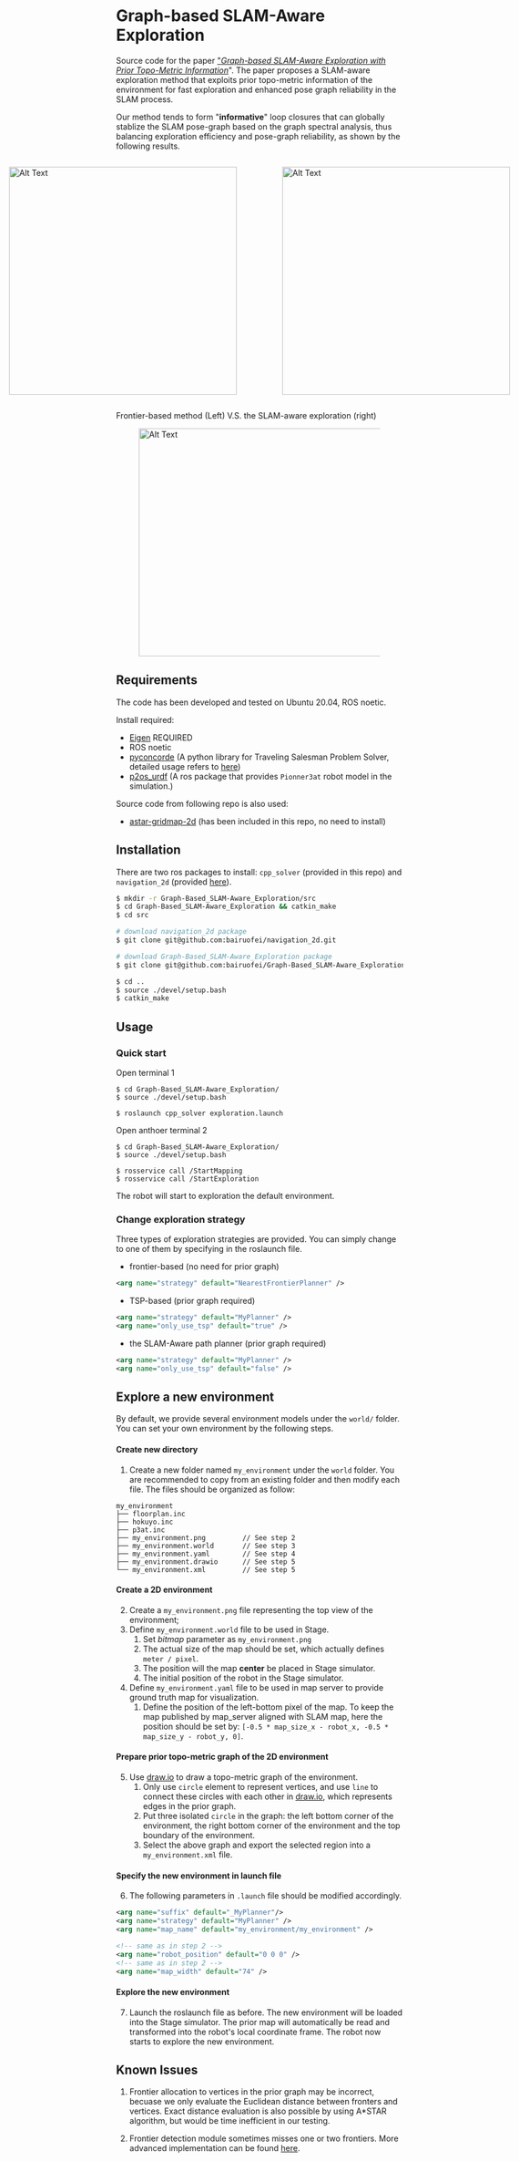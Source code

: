 
# Graph-based SLAM-Aware Exploration
Source code for the paper ["*Graph-based SLAM-Aware Exploration with Prior Topo-Metric Information*](https://arxiv.org/abs/2308.16522)".
The paper proposes a SLAM-aware exploration method that exploits prior topo-metric information of the environment for fast exploration and enhanced pose graph reliability in the SLAM process.

Our method tends to form "**informative**" loop closures that can globally stablize the SLAM pose-graph based on the graph spectral analysis, thus balancing exploration efficiency and pose-graph reliability, as shown by the following results.


<div style="display:flex; justify-content:center;">
<figure>
    <img src="./images/frontier.gif" alt="Alt Text" width="400" height="400">
    <!-- <figcaption style="text-align:center;">Frontier-based Method</figcaption> -->
</figure>
<figure>
    <img src="./images/active_tsp.gif" alt="Alt Text" width="400" height="400">
    <!-- <figcaption style="text-align:center;">Active TSP-based Method</figcaption> -->
</figure>
</div>

Frontier-based method (Left)  V.S.   the SLAM-aware exploration (right)

<figure>
    <img src="./images/map4.gif" alt="Alt Text" width="800" height="400">
    <!-- <figcaption style="text-align:center;">Active TSP-based Method</figcaption> -->
</figure>
</div>

## Requirements

The code has been developed and tested on Ubuntu 20.04, ROS noetic.

Install required:
- [Eigen](https://eigen.tuxfamily.org/dox/GettingStarted.html) REQUIRED
- ROS noetic
- [pyconcorde](https://github.com/jvkersch/pyconcorde) (A python library for Traveling Salesman Problem Solver, detailed usage refers to [here](https://github.com/jvkersch/pyconcorde/issues/28#issuecomment-770354999))
- [p2os_urdf](https://github.com/allenh1/p2os) (A ros package that provides `Pionner3at` robot model in the simulation.)



Source code from following repo is also used:
- [astar-gridmap-2d](https://github.com/Eurecat/astar-gridmap-2d) (has been included in this repo, no need to install)



## Installation
There are two ros packages to install: `cpp_solver` (provided in this repo) and `navigation_2d` (provided [here](https://github.com/bairuofei/navigation_2d)).

```bash
$ mkdir -r Graph-Based_SLAM-Aware_Exploration/src
$ cd Graph-Based_SLAM-Aware_Exploration && catkin_make
$ cd src

# download navigation_2d package
$ git clone git@github.com:bairuofei/navigation_2d.git

# download Graph-Based_SLAM-Aware_Exploration package
$ git clone git@github.com:bairuofei/Graph-Based_SLAM-Aware_Exploration.git

$ cd ..
$ source ./devel/setup.bash
$ catkin_make

```


## Usage

### Quick start
Open terminal 1
```
$ cd Graph-Based_SLAM-Aware_Exploration/
$ source ./devel/setup.bash

$ roslaunch cpp_solver exploration.launch
```
Open anthoer terminal 2
```
$ cd Graph-Based_SLAM-Aware_Exploration/
$ source ./devel/setup.bash

$ rosservice call /StartMapping
$ rosservice call /StartExploration
```
The robot will start to exploration the default environment.

### Change exploration strategy

Three types of exploration strategies are provided. You can simply change to one of them by specifying in the roslaunch file.
- frontier-based (no need for prior graph)
```xml
<arg name="strategy" default="NearestFrontierPlanner" />
```
- TSP-based (prior graph required)
```xml
<arg name="strategy" default="MyPlanner" />
<arg name="only_use_tsp" default="true" />
```
- the SLAM-Aware path planner (prior graph required)
```xml
<arg name="strategy" default="MyPlanner" />
<arg name="only_use_tsp" default="false" />
```







## Explore a new environment

By default, we provide several environment models under the `world/` folder. 
You can set your own environment by the following steps.

#### Create new directory
1. Create a new folder named `my_environment` under the `world` folder. 
You are recommended to copy from an existing folder and then modify each file.
The files should be organized as follow:
```
my_environment
├── floorplan.inc
├── hokuyo.inc
├── p3at.inc
├── my_environment.png         // See step 2
├── my_environment.world       // See step 3
├── my_environment.yaml        // See step 4
├── my_environment.drawio      // See step 5
└── my_environment.xml         // See step 5
```


#### Create a 2D environment
2. Create a `my_environment.png` file representing the top view of the environment;
3. Define `my_environment.world` file to be used in Stage.
    1. Set *bitmap* parameter as  `my_environment.png` 
    1. The actual size of the map should be set, which actually defines `meter / pixel`.
    2. The position will the map **center** be placed in Stage simulator. 
    3. The initial position of the robot in the Stage simulator.
4. Define `my_environment.yaml` file to be used in map server to provide ground truth map for visualization.
    1. Define the position of the left-bottom pixel of the map. 
    To keep the map published by map_server aligned with SLAM map, here the position should be set by: `[-0.5 * map_size_x - robot_x, -0.5 * map_size_y - robot_y, 0]`.
#### Prepare prior topo-metric graph of the 2D environment
5. Use [draw.io](https://app.diagrams.net/) to draw a topo-metric graph of the environment. 
    1. Only use `circle` element to represent vertices, and use `line` to connect these circles with each other in [draw.io](https://app.diagrams.net/), which represents edges in the prior graph.
    2. Put three isolated `circle` in the graph: the left bottom corner of the environment, the right bottom corner of the environment and the top boundary of the environment.
    3. Select the above graph and export the selected region into a `my_environment.xml` file.

#### Specify the new environment in launch file

6. The following parameters in `.launch` file should be modified accordingly.

```xml
<arg name="suffix" default="_MyPlanner"/>
<arg name="strategy" default="MyPlanner" />
<arg name="map_name" default="my_environment/my_environment" />

<!-- same as in step 2 -->
<arg name="robot_position" default="0 0 0" />   
<!-- same as in step 2 -->
<arg name="map_width" default="74" />
```

#### Explore the new environment

7. Launch the roslaunch file as before. 
The new environment will be loaded into the Stage simulator.
The prior map will automatically be read and transformed into the robot's local coordinate frame.
The robot now starts to explore the new environment.

## Known Issues
1. Frontier allocation to vertices in the prior graph may be incorrect, becuase we only evaluate the Euclidean distance between fronters and vertices. 
Exact distance evaluation is also possible by using A*STAR algorithm, but would be time inefficient in our testing.

2. Frontier detection module sometimes misses one or two frontiers. More advanced implementation can be found [here](https://github.com/hasauino/rrt_exploration).






